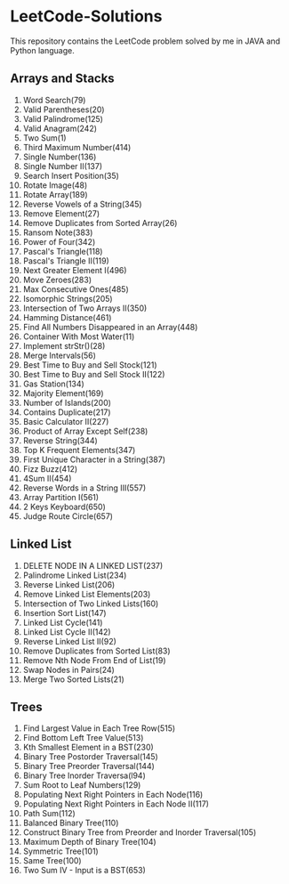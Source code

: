 # LeetCode-Solutions

This repository contains the LeetCode problem solved by me in JAVA and Python language.

## Arrays and Stacks

1. Word Search(79) 
2. Valid Parentheses(20) 
3. Valid Palindrome(125) 
4. Valid Anagram(242) 
5. Two Sum(1) 
6. Third Maximum Number(414) 
7. Single Number(136) 
8. Single Number II(137) 
9. Search Insert Position(35) 
10. Rotate Image(48) 
11. Rotate Array(189) 
12. Reverse Vowels of a String(345) 
13. Remove Element(27) 
14. Remove Duplicates from Sorted Array(26) 
15. Ransom Note(383) 
16. Power of Four(342) 
17. Pascal's Triangle(118) 
18. Pascal's Triangle II(119) 
19. Next Greater Element I(496) 
20. Move Zeroes(283) 
21. Max Consecutive Ones(485) 
22. Isomorphic Strings(205) 
23. Intersection of Two Arrays II(350) 
24. Hamming Distance(461) 
25. Find All Numbers Disappeared in an Array(448) 
26. Container With Most Water(11) 
27. Implement strStr()(28) 
28. Merge Intervals(56) 
29. Best Time to Buy and Sell Stock(121) 
30. Best Time to Buy and Sell Stock II(122)   
31. Gas Station(134) 
32. Majority Element(169) 
33. Number of Islands(200) 
34. Contains Duplicate(217) 
35. Basic Calculator II(227) 
36. Product of Array Except Self(238) 
37. Reverse String(344) 
38. Top K Frequent Elements(347) 
39. First Unique Character in a String(387) 
40. Fizz Buzz(412) 
41. 4Sum II(454) 
42. Reverse Words in a String III(557) 
43. Array Partition I(561) 
44. 2 Keys Keyboard(650) 
45. Judge Route Circle(657) 

## Linked List

1. DELETE NODE IN A LINKED LIST(237)
2. Palindrome Linked List(234)
3. Reverse Linked List(206) 
4. Remove Linked List Elements(203) 
5. Intersection of Two Linked Lists(160) 
6. Insertion Sort List(147)
7. Linked List Cycle(141) 
8. Linked List Cycle II(142) 
9. Reverse Linked List II(92) 
10. Remove Duplicates from Sorted List(83) 
11. Remove Nth Node From End of List(19) 
12. Swap Nodes in Pairs(24) 
13. Merge Two Sorted Lists(21) 

## Trees

1. Find Largest Value in Each Tree Row(515) 
2. Find Bottom Left Tree Value(513)
3. Kth Smallest Element in a BST(230) 
4. Binary Tree Postorder Traversal(145) 
5. Binary Tree Preorder Traversal(144) 
6. Binary Tree Inorder Traversa(l94) 
7. Sum Root to Leaf Numbers(129)
8. Populating Next Right Pointers in Each Node(116) 
9. Populating Next Right Pointers in Each Node II(117) 
10. Path Sum(112) 
11. Balanced Binary Tree(110) 
12. Construct Binary Tree from Preorder and Inorder Traversal(105) 
13. Maximum Depth of Binary Tree(104) 
14. Symmetric Tree(101) 
15. Same Tree(100) 
16. Two Sum IV - Input is a BST(653) 

